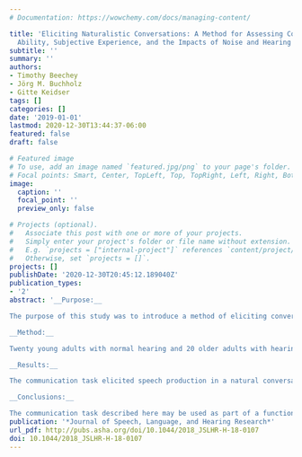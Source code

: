 ```yaml
---
# Documentation: https://wowchemy.com/docs/managing-content/

title: 'Eliciting Naturalistic Conversations: A Method for Assessing Communication
  Ability, Subjective Experience, and the Impacts of Noise and Hearing Impairment'
subtitle: ''
summary: ''
authors:
- Timothy Beechey
- Jörg M. Buchholz
- Gitte Keidser
tags: []
categories: []
date: '2019-01-01'
lastmod: 2020-12-30T13:44:37-06:00
featured: false
draft: false

# Featured image
# To use, add an image named `featured.jpg/png` to your page's folder.
# Focal points: Smart, Center, TopLeft, Top, TopRight, Left, Right, BottomLeft, Bottom, BottomRight.
image:
  caption: ''
  focal_point: ''
  preview_only: false

# Projects (optional).
#   Associate this post with one or more of your projects.
#   Simply enter your project's folder or file name without extension.
#   E.g. `projects = ["internal-project"]` references `content/project/deep-learning/index.md`.
#   Otherwise, set `projects = []`.
projects: []
publishDate: '2020-12-30T20:45:12.189040Z'
publication_types:
- '2'
abstract: '__Purpose:__

The purpose of this study was to introduce a method of eliciting conversational behavior with many aspects of realism, which may be used to study the impacts of hearing impairment and noise on verbal communication; to describe the characteristics of speech and language participants produced during the task; and to assess participants'' engagement and motivation while completing the task.

__Method:__

Twenty young adults with normal hearing and 20 older adults with hearing impairment took part in face-to-face conversations while completing a referential communication puzzle task designed to elicit natural conversational speech production and language with a number of realistic characteristics. Participants rated the difficulty and relevance of acoustic scenes for communication and their engagement in conversations.

__Results:__

The communication task elicited speech production in a natural conversational register and language with many realistic characteristics, including complex linguistic constructions and typical disfluencies found in everyday speech, and approximately balanced contributions within dyads. Subjective ratings suggest that the task is robust to learning and fatigue effects and that participants remained highly engaged throughout the experiment. All participants were able to maintain successful communication regardless of background noise level and degree of hearing impairment.

__Conclusions:__

The communication task described here may be used as part of a functional assessment of the ability to communicate in the presence of noise and hearing impairment. Although existing speech assessments have many strengths, they do not take into account the inherently interactive nature of spoken communication or the effects of motivation and engagement.'
publication: '*Journal of Speech, Language, and Hearing Research*'
url_pdf: http://pubs.asha.org/doi/10.1044/2018_JSLHR-H-18-0107
doi: 10.1044/2018_JSLHR-H-18-0107
---
```

